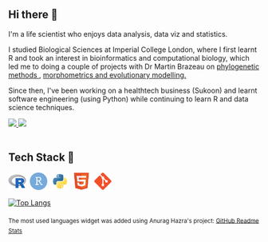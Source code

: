 ## Hi there 👋

I'm a life scientist who enjoys data analysis, data viz and statistics.

I studied Biological Sciences at Imperial College London, where I first learnt R and took an interest in bioinformatics and computational biology, which led me to doing a couple of projects with Dr Martin Brazeau on 
<a href="https://github.com/akhileshsivaraman/Morphological-Character-Hierarchies">
   phylogenetic methods
</a>
, 
<a href="https://github.com/akhileshsivaraman/VFE">
   morphometrics and evolutionary modelling.
</a>

Since then, I've been working on a healthtech business (Sukoon) and learnt software engineering (using Python) while continuing to learn R and data science techniques.

<div>
  <a href="https://www.linkedin.com/in/akhilesh-sivaraman/">
    <img src="https://img.shields.io/badge/LinkedIn-blue?logo=linkedin&logoColor=white"/>
  </a>
  <a href="https://www.upwork.com/freelancers/~0154f90896d87d3878/">
    <img src="https://img.shields.io/badge/Upwork-success?logo=upwork&logoColor=white"/>
  </a>
</div>

<br>


## Tech Stack 🧰
<div>
  <img src="https://github.com/devicons/devicon/blob/master/icons/r/r-original.svg" title="R" alt="R programming language" width="35" height "35"/>&nbsp;
  <img src="https://github.com/devicons/devicon/blob/master/icons/rstudio/rstudio-original.svg" title="RStudio" alt="RStudio" width="35" height "35"/>&nbsp;
  <img src="https://github.com/devicons/devicon/blob/master/icons/python/python-original.svg" title="Python" alt="Python" width="35" height "35"/>&nbsp;
  <img src="https://github.com/devicons/devicon/blob/master/icons/html5/html5-original.svg" title="HTML5" alt="HTML5" width="35" height "35"/>&nbsp;
  <img src="https://github.com/devicons/devicon/blob/master/icons/git/git-original.svg" title="Git" alt="Git" width="35" height "35"/>
</div>


[![Top Langs](https://github-readme-stats.vercel.app/api/top-langs/?username=akhileshsivaraman&hide=html&layout=compact&card_width=400px&theme=vue)](https://github.com/akhileshsivaraman/github-readme-stats)


<sub>
  The most used languages widget was added using Anurag Hazra's project: 
  <a href="https://github.com/anuraghazra/github-readme-stats">
    GitHub Readme Stats
  </a>
</sub>

<!--
**akhileshsivaraman/akhileshsivaraman** is a ✨ _special_ ✨ repository because its `README.md` (this file) appears on your GitHub profile.

Here are some ideas to get you started:

- 🔭 I’m currently working on ...
- 🌱 I’m currently learning ...
- 👯 I’m looking to collaborate on ...
- 🤔 I’m looking for help with ...
- 💬 Ask me about ...
- 📫 How to reach me: ...
- 😄 Pronouns: ...
- ⚡ Fun fact: ...
-->
